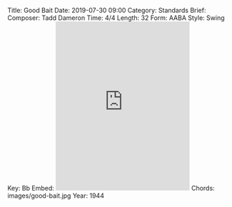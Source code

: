 Title: Good Bait
Date: 2019-07-30 09:00
Category: Standards
Brief:
Composer: Tadd Dameron
Time: 4/4
Length: 32
Form: AABA
Style: Swing
Key: Bb
Embed: <iframe src="https://open.spotify.com/embed/user/thatdavidmiller/playlist/0zcjEUI2VgPscL5gPUUhNi" width="300" height="380" frameborder="0" allowtransparency="true" allow="encrypted-media"></iframe>
Chords: images/good-bait.jpg
Year: 1944
